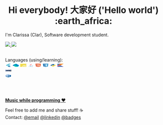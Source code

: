 <center><b><h1>  
    Hi everybody! 大家好 ('Hello world') :earth_africa: </h1> </b></center>

I'm Clarissa (Clar), Software development student.





<div>
  <a href="https://github.com/clarcolaco">
  <img height="180em" src="https://github-readme-stats.vercel.app/api?username=clarcolaco&show_icons=true&theme=dracula&include_all_commits=true&count_private=true"/>
  <img height="180em" src="https://github-readme-stats.vercel.app/api/top-langs/?username=clarcolaco&layout=compact&langs_count=7&theme=dracula"/> </a>
</div>
<div><br>
  
   Languages (using/learning): <br>
  <img alt="Flutter" height="10" width="20" src="https://raw.githubusercontent.com/devicons/devicon/master/icons/flutter/flutter-original.svg">
  <img alt="Dart" height="10" width="20" src="https://raw.githubusercontent.com/devicons/devicon/master/icons/dart/dart-original.svg">
  <img alt="JS" height="10" width="20" src="https://raw.githubusercontent.com/devicons/devicon/master/icons/javascript/javascript-plain.svg">
  <img alt="Java" height="10" width="20" src="https://raw.githubusercontent.com/devicons/devicon/master/icons/java/java-original.svg">
  <img alt="HTML" height="10" width="20" src="https://raw.githubusercontent.com/devicons/devicon/master/icons/html5/html5-original.svg">
  <img alt="CSS" height="10" width="20" src="https://raw.githubusercontent.com/devicons/devicon/master/icons/css3/css3-original.svg">
  <img alt="Python" height="10" width="20" src="https://raw.githubusercontent.com/devicons/devicon/master/icons/python/python-original.svg">
  <img alt="Kotlin" height="10" width="20" src="https://raw.githubusercontent.com/devicons/devicon/master/icons/kotlin/kotlin-original.svg">       
  <img alt="PHP" height="10" width="20" src="https://raw.githubusercontent.com/devicons/devicon/master/icons/php/php-original.svg">       
  <img  alt="c" height="10" width="20" src="https://raw.githubusercontent.com/devicons/devicon/master/icons/c/c-original.svg">
      
<br><br>
</div>


<div> 
    <p><b><a href="https://widget.deezer.com/widget/dark/playlist/7087636144" target="_blank">Music while programming ♥</b></a></p>
    


</div>
<div> 
    
  
Feel free to add me and share stuff! :coffee:<br>
Contact:  <a href = "mailto:clarissa.colaco@hotmail.com">@email</a>   <a href="https://www.linkedin.com/in/clarissa-colaco-ramos" target="_blank">@linkedin</a> <a href="https://googlesolutions.qwiklabs.com/public_profiles/b3d90fd1-7ad4-4a1a-939f-e87fbdcb89a2" target="_blank"> @badges</a>


  
</div>

